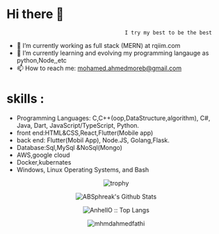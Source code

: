 # Hi there 👋
    
                                          I try my best to be the best
      
- 🔭 I’m currently working as full stack (MERN) at rqiim.com
- 🌱 I’m currently learning and evolving my programming langauge as python,Node,,etc 
- 📫 How to reach me: mohamed.ahmedmoreb@gmail.com

# skills : 
- Programming Languages: C,C++(oop,DataStructure,algorithm), C#, Java, Dart, JavaScript/TypeScript, Python.
- front end:HTML&CSS,React,Flutter(Mobile app)
- back end: Flutter(Mobil App), Node.JS, Golang,Flask. 
- Database:Sql,MySql &NoSql(Mongo)
- AWS,google cloud
- Docker,kubernates
- Windows, Linux Operating Systems, and Bash


<p align="center"><img src="https://github-profile-trophy.vercel.app/?username=mhmdahmedfathi&row=2&column=3&theme=juicyfresh&margin-w=15&margin-h=15&no-frame=true)" alt="trophy" /></p>


<p align="center"><img align="center" src="https://github-readme-stats.vercel.app/api?username=mhmdahmedfathi&include_all_commits=true&count_private=true&show_icons=true&line_height=20&title_color=7A7ADB&icon_color=2234AE&text_color=D3D3D3&bg_color=0,000000,130F40" alt="ABSphreak's Github Stats"></p>

<p align="center"><img src="https://github-readme-stats.vercel.app/api/top-langs/?username=mhmdahmedfathi&langs_count=10&theme=tokyonight&layout=compact" alt="AnhellO :: Top Langs" /></p>


<p align="center"><img align="center" src="https://github-readme-streak-stats.herokuapp.com/?user=mhmdahmedfathi&theme=tokyonight" alt="mhmdahmedfathi" /></p>




<!--
<p align="center">   
[![trophy](https://github-profile-trophy.vercel.app/?username=We2Am-BaSsem&row=2&column=3&theme=juicyfresh&margin-w=15&margin-h=15&no-frame=true)](https://github.com/ryo-ma/github-profile-trophy)
  </p>


<p align="center"><img src="https://github-readme-stats.vercel.app/api?username=We2Am-BaSsem&&show_icons=true&theme=synthwave" alt="AnhellO :: Profile Stats" /></p>

-->

